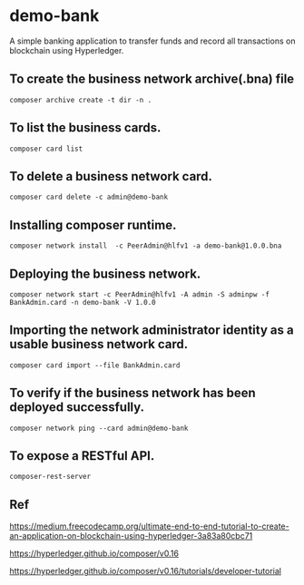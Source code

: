 # demo-bank
A simple banking application to transfer funds and record all transactions on blockchain using Hyperledger.

## To create the business network archive(.bna) file
```composer archive create -t dir -n .```

## To list the business cards.
```composer card list```

## To delete a business network card.
```composer card delete -c admin@demo-bank```

## Installing composer runtime.
```composer network install  -c PeerAdmin@hlfv1 -a demo-bank@1.0.0.bna```

## Deploying the business network.
```composer network start -c PeerAdmin@hlfv1 -A admin -S adminpw -f BankAdmin.card -n demo-bank -V 1.0.0```

## Importing the network administrator identity as a usable business network card.
```composer card import --file BankAdmin.card```

## To verify if the business network has been deployed successfully.
```composer network ping --card admin@demo-bank```

## To expose a RESTful API.
```composer-rest-server```

## Ref
https://medium.freecodecamp.org/ultimate-end-to-end-tutorial-to-create-an-application-on-blockchain-using-hyperledger-3a83a80cbc71

https://hyperledger.github.io/composer/v0.16

https://hyperledger.github.io/composer/v0.16/tutorials/developer-tutorial
